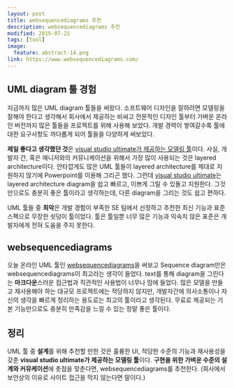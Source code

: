 ```yaml
---
layout: post
title: websequencediagrams 추천
description: websequencediagrams 추천
modified: 2015-07-21
tags: [tool]
image:
  feature: abstract-14.png
link: https://www.websequencediagrams.com/
---
```


## UML diagram 툴 경험

지금까지 많은 UML diagram 툴들을 써왔다. 소프트웨어 디자인을 잘하려면 모델링을 잘해야 한다고 생각해서 회사에서 제공하는 비싸고 전문적인 디자인 툴부터 가벼운 온라인 버전까지 많은 툴들을 프로젝트를 위해 사용해 보았다. 
개발 경력이 쌓여갈수록 툴에 대한 요구사항도 까다롭게 되어 툴들을 다양하게 써보았다. 

**제일 좋다고 생각했던 것**은 <u>visual studio ultimate가 제공하는 모델링 툴</u>이다. 사실, 개발자 간, 혹은 매니저와의 커뮤니케이션을 위해서 가장 많이 사용되는 것은 layered architecture이다. 안타깝게도 많은 UML 툴들이 layered architecture를 제대로 지원하지 않기에 Powerpoint를 이용해 그리곤 했다. 그런데 <u>visual studio ultimate</u>는 layered architecture diagram을 쉽고 빠르고, 이쁘게 그릴 수 있돌고 지원한다. 그것만으로도 충분히 좋은 툴이라고 생각하는데, 다른 diagram을 그리는 것도 쉽고 편하다. 

UML 툴들 중 **최악**은 개발 경험이 부족한 SE 팀에서 선정하고 추천한 최신 기능과 표준 스펙으로 무장한 쇳덩이 툴이었다. 툴은 툴일뿐 너무 많은 기능과 익숙치 않은 표준은 개발자에게 전혀 도움을 주지 못한다. 

## websequencediagrams

오늘 온라인 UML 툴인 [websequencediagrams](https://www.websequencediagrams.com/)을 써보고 Sequence diagram만은 websequencediagrams이 최고라는 생각이 들었다. text를 통해 diagram을 그린다는 **마크다운**스러운 접근법과 직관적인 사용법이 너무나 맘에 들었다. 많은 모델을 만들고 재사용해야 하는 대규모 프로젝트에는 적당하지 않지만, 개발자간에 의사소통이나 자신의 생각을 빠르게 정리하는 용도로는 최고의 툴이라고 생각된다. 무료로 제공되는 기본 기능만으로도 충분히 만족감을 느낄 수 있는 정말 좋은 툴이다. 
 
## 정리

 UML 툴 중 **설계**를 위해 추천할 만한 것은 훌륭한 UI, 적당한 수준의 기능과 재사용성을 갖춘 **visual studio ultimate가 제공하는 모델링 툴**이다. **구현을 위한 가벼운 수준의 설계와 커뮤케이션**에 촛점을 맞춘다면, websequencediagrams를 추천한다. (회사에서 보안상의 이유로 사이트 접근을 막지 않는다면 말이다.) 
